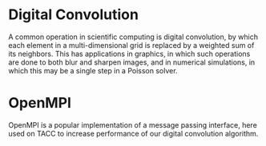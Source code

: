 # Digital Convolution
A common operation in scientific computing is digital convolution, by which each element in a multi-dimensional grid is replaced by a weighted sum of its neighbors. This has applications in graphics, in which such operations are done to both blur and sharpen images, and in numerical simulations, in which this may be a single step in a Poisson solver.
# OpenMPI
OpenMPI is a popular implementation of a message passing interface, here used on TACC to increase performance of our digital convolution algorithm.


